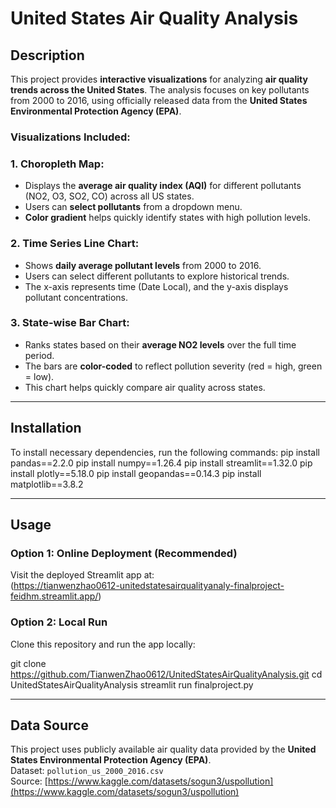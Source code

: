# United States Air Quality Analysis 

## Description
This project provides **interactive visualizations** for analyzing **air quality trends across the United States**. The analysis focuses on key pollutants from 2000 to 2016, using officially released data from the **United States Environmental Protection Agency (EPA)**.  

### Visualizations Included:

### 1. Choropleth Map:  
- Displays the **average air quality index (AQI)** for different pollutants (NO2, O3, SO2, CO) across all US states.
- Users can **select pollutants** from a dropdown menu.
- **Color gradient** helps quickly identify states with high pollution levels.

### 2. Time Series Line Chart:  
- Shows **daily average pollutant levels** from 2000 to 2016.
- Users can select different pollutants to explore historical trends.
- The x-axis represents time (Date Local), and the y-axis displays pollutant concentrations.

### 3. State-wise Bar Chart:  
- Ranks states based on their **average NO2 levels** over the full time period.
- The bars are **color-coded** to reflect pollution severity (red = high, green = low).
- This chart helps quickly compare air quality across states.

---

## Installation
To install necessary dependencies, run the following commands:
pip install pandas==2.2.0
pip install numpy==1.26.4
pip install streamlit==1.32.0
pip install plotly==5.18.0
pip install geopandas==0.14.3
pip install matplotlib==3.8.2


---

## Usage
### Option 1: Online Deployment (Recommended)  
Visit the deployed Streamlit app at:  
(https://tianwenzhao0612-unitedstatesairqualityanaly-finalproject-feidhm.streamlit.app/) 

### Option 2: Local Run  
Clone this repository and run the app locally:

git clone https://github.com/TianwenZhao0612/UnitedStatesAirQualityAnalysis.git
cd UnitedStatesAirQualityAnalysis
streamlit run finalproject.py

---

## Data Source
This project uses publicly available air quality data provided by the **United States Environmental Protection Agency (EPA)**.  
Dataset: `pollution_us_2000_2016.csv`  
Source: [https://www.kaggle.com/datasets/sogun3/uspollution](https://www.kaggle.com/datasets/sogun3/uspollution)


